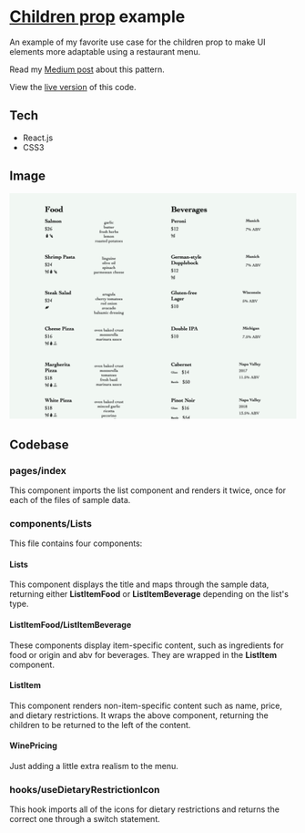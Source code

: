 # [Children prop](https://children-prop.vercel.app/) example

An example of my favorite use case for the children prop to make UI elements more adaptable using a restaurant menu. 

Read my [Medium post]() about this pattern.

View the [live version](https://children-prop.vercel.app/) of this code. 

## Tech

- React.js
- CSS3

## Image

![](/children-prop-menu.png)

## Codebase

### pages/index

This component imports the list component and renders it twice, once for each of the files of sample data. 

### components/Lists

This file contains four components: 

#### Lists

This component displays the title and maps through the sample data, returning either **ListItemFood** or **ListItemBeverage** depending on the list's type. 

#### ListItemFood/ListItemBeverage

These components display item-specific content, such as ingredients for food or origin and abv for beverages. They are wrapped in the **ListItem** component.

#### ListItem

This component renders non-item-specific content such as name, price, and dietary restrictions. It wraps the above component, returning the children to be returned to the left of the content. 

#### WinePricing

Just adding a little extra realism to the menu. 

### hooks/useDietaryRestrictionIcon

This hook imports all of the icons for dietary restrictions and returns the correct one through a switch statement. 